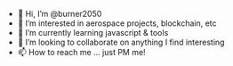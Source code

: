 - 👋 Hi, I’m @burner2050
- 👀 I’m interested in aerospace projects, blockchain, etc
- 🌱 I’m currently learning javascript & tools
- 💞️ I’m looking to collaborate on anything I find interesting 
- 📫 How to reach me ... just PM me!

<!---
burner2050/burner2050 is a ✨ special ✨ repository because its `README.md` (this file) appears on your GitHub profile.
You can click the Preview link to take a look at your changes.
--->
